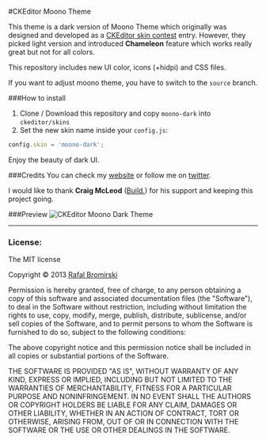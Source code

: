 #CKEditor Moono Theme

This theme is a dark version of Moono Theme which originally was designed and developed as a <a href="http://ckeditor.com/blog/ckeditor-4-skin-contest">CKEditor skin contest</a> entry. However, they picked light version and introduced **Chameleon** feature which works really great but not for all colors.

This repository includes new UI color, icons (+hidpi) and CSS files.

If you want to adjust moono theme, you have to switch to the `source` branch.

###How to install
1. Clone / Download this repository and copy `moono-dark` into `ckeditor/skins`
2. Set the new skin name inside your `config.js`:

```js
config.skin = 'moono-dark';
```

Enjoy the beauty of dark UI.

###Credits
You can check my <a href="http://rafalbromirski.com">website</a> or follow me on <a href="https://twitter.com/rafalbromirski">twitter</a>.

I would like to thank **Craig McLeod** (<a href="http://build2trade.com">Build.</a>) for his support and keeping this project going.

###Preview
![CKEditor Moono Dark Theme](http://demos.rafalbromirski.com/ckeditor-moono/moono-dark.png)

---
### License:

The MIT license

Copyright &copy; 2013 [Rafal Bromirski](http://rafalbromirski.com)

Permission is hereby granted, free of charge, to any person obtaining a copy of this software and associated documentation files (the "Software"), to deal in the Software without restriction, including without limitation the rights to use, copy, modify, merge, publish, distribute, sublicense, and/or sell copies of the Software, and to permit persons to whom the Software is furnished to do so, subject to the following conditions:

The above copyright notice and this permission notice shall be included in all copies or substantial portions of the Software.

THE SOFTWARE IS PROVIDED "AS IS", WITHOUT WARRANTY OF ANY KIND, EXPRESS OR IMPLIED, INCLUDING BUT NOT LIMITED TO THE WARRANTIES OF MERCHANTABILITY, FITNESS FOR A PARTICULAR PURPOSE AND NONINFRINGEMENT. IN NO EVENT SHALL THE AUTHORS OR COPYRIGHT HOLDERS BE LIABLE FOR ANY CLAIM, DAMAGES OR OTHER LIABILITY, WHETHER IN AN ACTION OF CONTRACT, TORT OR OTHERWISE, ARISING FROM, OUT OF OR IN CONNECTION WITH THE SOFTWARE OR THE USE OR OTHER DEALINGS IN THE SOFTWARE.
